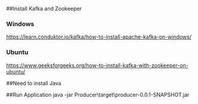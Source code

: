 ##Install Kafka and Zookeeper 
### Windows
https://learn.conduktor.io/kafka/how-to-install-apache-kafka-on-windows/
### Ubuntu
https://www.geeksforgeeks.org/how-to-install-kafka-with-zookeeper-on-ubuntu/

##Need to install Java

##Run Application
java -jar Producer\target\producer-0.0.1-SNAPSHOT.jar

